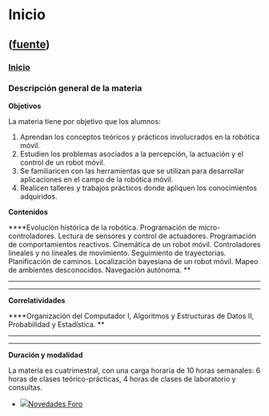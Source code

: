 # Inicio
([fuente](https://campus.exactas.uba.ar/course/view.php?id=1028))
---
### [Inicio](https://campus.exactas.uba.ar/course/view.php?id=1028&section=0)

### Descripción general de la materia

**Objetivos**

La materia tiene por objetivo que los alumnos:

  1. Aprendan los conceptos teóricos y prácticos involucrados en la robótica móvil. 
  2. Estudien los problemas asociados a la percepción, la actuación y el control de un robot móvil. 
  3. Se familiaricen con las herramientas que se utilizan para desarrollar aplicaciones en el campo de la robótica móvil. 
  4. Realicen talleres y trabajos prácticos donde apliquen los conocimientos adquiridos. 

**Contenidos**

****Evolución histórica de la robótica. Programación de micro-controladores.
Lectura de sensores y control de actuadores. Programación de comportamientos
reactivos. Cinemática de un robot móvil. Controladores lineales y no lineales
de movimiento. Seguimiento de trayectorias. Planificación de caminos.
Localización bayesiana de un robot móvil. Mapeo de ambientes desconocidos.
Navegación autónoma. **  
** ****

****

**Correlatividades**

****Organización del Computador I, Algoritmos y Estructuras de Datos II,
Probabilidad y Estadística. **  
** ****

****

**Duración y modalidad**

La materia es cuatrimestral, con una carga horaria de 10 horas semanales: 6
horas de clases teórico-prácticas, 4 horas de clases de laboratorio y
consultas.

  - [![ ](https://campus.exactas.uba.ar/theme/image.php/aardvark/forum/1524752928/icon)Novedades Foro](https://campus.exactas.uba.ar/mod/forum/view.php?id=53786)

